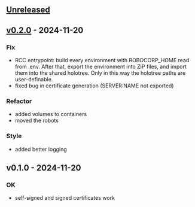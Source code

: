 <a name="unreleased"></a>
## [Unreleased]


<a name="v0.2.0"></a>
## [v0.2.0] - 2024-11-20
### Fix
- RCC entrypoint: build every environment with ROBOCORP_HOME read from .env. After that, export the environment into ZIP files, and import them into the shared holotree. Only in this way the holotree paths are user-definable.
- fixed bug in certificate generation (SERVER:NAME not exported)

### Refactor
- added volumes to containers
- moved the robots

### Style
- added better logging


<a name="v0.1.0"></a>
## v0.1.0 - 2024-11-20
### OK
- self-signed and signed certificates work


[Unreleased]: https://github.com/elabit/rccremote-docker/compare/v0.2.0...HEAD
[v0.2.0]: https://github.com/elabit/rccremote-docker/compare/v0.1.0...v0.2.0
